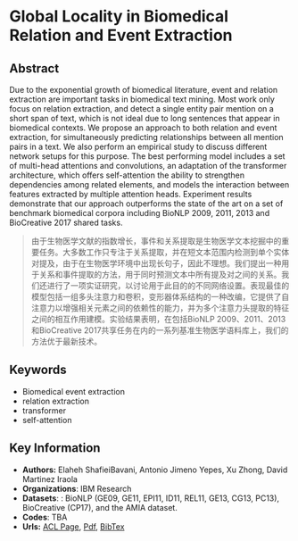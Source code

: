 # Global Locality in Biomedical Relation and Event Extraction
## Abstract
Due to the exponential growth of biomedical literature, event and relation extraction are important tasks in biomedical text mining. Most work only focus on relation extraction, and detect a single entity pair mention on a short span of text, which is not ideal due to long sentences that appear in biomedical contexts. We propose an approach to both relation and event extraction, for simultaneously predicting relationships between all mention pairs in a text. We also perform an empirical study to discuss different network setups for this purpose. The best performing model includes a set of multi-head attentions and convolutions, an adaptation of the transformer architecture, which offers self-attention the ability to strengthen dependencies among related elements, and models the interaction between features extracted by multiple attention heads. Experiment results demonstrate that our approach outperforms the state of the art on a set of benchmark biomedical corpora including BioNLP 2009, 2011, 2013 and BioCreative 2017 shared tasks.
> 由于生物医学文献的指数增长，事件和关系提取是生物医学文本挖掘中的重要任务。大多数工作只专注于关系提取，并在短文本范围内检测到单个实体对提及，由于在生物医学环境中出现长句子，因此不理想。我们提出一种用于关系和事件提取的方法，用于同时预测文本中所有提及对之间的关​​系。我们还进行了一项实证研究，以讨论用于此目的的不同网络设置。表现最佳的模型包括一组多头注意力和卷积，变形器体系结构的一种改编，它提供了自注意力以增强相关元素之间的依赖性的能力，并为多个注意力头提取的特征之间的相互作用建模。实验结果表明，在包括BioNLP 2009、2011、2013和BioCreative 2017共享任务在内的一系列基准生物医学语料库上，我们的方法优于最新技术。
## Keywords
- Biomedical event extraction
- relation extraction
- transformer 
- self-attention
## Key Information
- **Authors:** Elaheh ShafieiBavani, Antonio Jimeno Yepes, Xu Zhong, David Martinez Iraola
- **Organizations**: IBM Research
- **Datasets**: : BioNLP (GE09, GE11, EPI11, ID11, REL11, GE13, CG13, PC13), BioCreative (CP17), and the AMIA dataset.
- **Codes**: TBA
- **Urls:** [ACL Page](https://www.aclweb.org/anthology/2020.bionlp-1.21/), [Pdf](https://github.com/Clearailhc/KG-NLP-Papers/blob/main/ACL/2020/EE/pdf/2020.bionlp-1.21.pdf), [BibTex](https://www.aclweb.org/anthology/2020.bionlp-1.21.bib)
